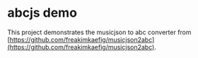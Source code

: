 # abcjs demo
This project demonstrates the musicjson to abc converter from [https://github.com/freakimkaefig/musicjson2abc](https://github.com/freakimkaefig/musicjson2abc).
